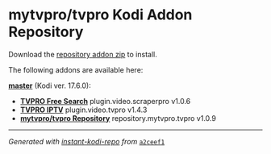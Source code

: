 # mytvpro/tvpro Kodi Addon Repository

Download the [repository addon zip](master/datadir/repository.mytvpro.tvpro/repository.mytvpro.tvpro-1.0.9.zip) to install.

The following addons are available here:

[__master__](master/addons.xml) (Kodi ver. 17.6.0):

- [__TVPRO Free Search__](master/datadir/plugin.video.scraperpro/plugin.video.scraperpro-1.0.6.zip) plugin.video.scraperpro v1.0.6
- [__TVPRO IPTV__](master/datadir/plugin.video.tvpro/plugin.video.tvpro-1.4.3.zip) plugin.video.tvpro v1.4.3
- [__mytvpro/tvpro Repository__](master/datadir/repository.mytvpro.tvpro/repository.mytvpro.tvpro-1.0.9.zip) repository.mytvpro.tvpro v1.0.9

----
_Generated with [instant-kodi-repo](https://github.com/ping/instant-kodi-repo/) from_ [``a2ceef1``](https://github.com/mytvpro/tvpro/commit/a2ceef12cbdeac1fbf8de58a803a201aba26ad92)
